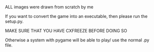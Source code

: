 ALL images were drawn from scratch by me

If you want to convert the game into an executable, then please run the setup.py.

MAKE SURE THAT YOU HAVE CXFREEZE BEFORE DOING SO

Otherwise a system with pygame will be able to play/ use the normal .py file.
